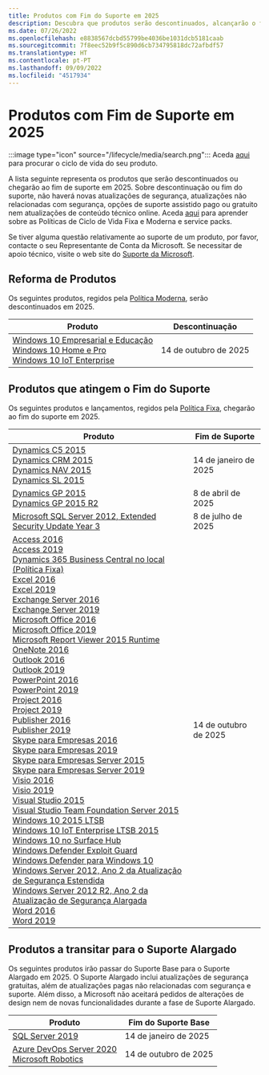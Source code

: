 ```yaml
---
title: Produtos com Fim do Suporte em 2025
description: Descubra que produtos serão descontinuados, alcançarão o fim de suporte ou passarão do suporte base para o suporte alargado em 2025.
ms.date: 07/26/2022
ms.openlocfilehash: e8838567dcbd55799be4036be1031dcb5181caab
ms.sourcegitcommit: 7f8eec52b9f5c890d6cb734795818dc72afbdf57
ms.translationtype: HT
ms.contentlocale: pt-PT
ms.lasthandoff: 09/09/2022
ms.locfileid: "4517934"
---
```

# <a name="products-ending-support-in-2025"></a>Produtos com Fim de Suporte em 2025

:::image type="icon" source="/lifecycle/media/search.png":::
Aceda [aqui](/lifecycle/products/) para procurar o ciclo de vida do seu produto.

A lista seguinte representa os produtos que serão descontinuados ou chegarão ao fim de suporte em 2025. Sobre descontinuação ou fim do suporte, não haverá novas atualizações de segurança, atualizações não relacionadas com segurança, opções de suporte assistido pago ou gratuito nem atualizações de conteúdo técnico online. Aceda [aqui](/lifecycle/overview/product-end-of-support-overview) para aprender sobre as Políticas de Ciclo de Vida Fixa e Moderna e service packs.

Se tiver alguma questão relativamente ao suporte de um produto, por favor, contacte o seu Representante de Conta da Microsoft. Se necessitar de apoio técnico, visite o web site do [Suporte da Microsoft](https://support.microsoft.com/contactus/?ws=support).

## <a name="product-retirements"></a>Reforma de Produtos

Os seguintes produtos, regidos pela [Política Moderna](/lifecycle/policies/modern), serão descontinuados em 2025.

| Produto | Descontinuação |
| --- | --- |
| [Windows 10 Empresarial e Educação](/lifecycle/products/windows-10-enterprise-and-education?branch=live)<br>[Windows 10 Home e Pro](/lifecycle/products/windows-10-home-and-pro?branch=live)<br>[Windows 10 IoT Enterprise](/lifecycle/products/windows-10-iot-enterprise?branch=live)<br> | 14 de outubro de 2025 |




## <a name="products-reaching-end-of-support"></a>Produtos que atingem o Fim do Suporte

Os seguintes produtos e lançamentos, regidos pela [Política Fixa](/lifecycle/policies/fixed), chegarão ao fim do suporte em 2025.

| Produto | Fim de Suporte |
| --- | --- |
| [Dynamics C5 2015](/lifecycle/products/dynamics-c5-2015?branch=live)<br>[Dynamics CRM 2015](/lifecycle/products/dynamics-crm-2015?branch=live)<br>[Dynamics NAV 2015](/lifecycle/products/dynamics-nav-2015?branch=live)<br>[Dynamics SL 2015](/lifecycle/products/dynamics-sl-2015?branch=live)<br> | 14 de janeiro de 2025 |
| [Dynamics GP 2015](/lifecycle/products/dynamics-gp-2015?branch=live)<br>[Dynamics GP 2015 R2](/lifecycle/products/dynamics-gp-2015-r2?branch=live)<br> | 8 de abril de 2025 |
| [Microsoft SQL Server 2012, Extended Security Update Year 3](/lifecycle/products/microsoft-sql-server-2012?branch=live)<br> | 8 de julho de 2025 |
| [Access 2016](/lifecycle/products/access-2016?branch=live)<br>[Access 2019](/lifecycle/products/access-2019?branch=live)<br>[Dynamics 365 Business Central no local (Política Fixa)](/lifecycle/products/dynamics-365-business-central-onpremises-fixed-policy?branch=live)<br>[Excel 2016](/lifecycle/products/excel-2016?branch=live)<br>[Excel 2019](/lifecycle/products/excel-2019?branch=live)<br>[Exchange Server 2016](/lifecycle/products/exchange-server-2016?branch=live)<br>[Exchange Server 2019](/lifecycle/products/exchange-server-2019?branch=live)<br>[Microsoft Office 2016](/lifecycle/products/microsoft-office-2016?branch=live)<br>[Microsoft Office 2019](/lifecycle/products/microsoft-office-2019?branch=live)<br>[Microsoft Report Viewer 2015 Runtime](/lifecycle/products/microsoft-report-viewer-2015-runtime?branch=live)<br>[OneNote 2016](/lifecycle/products/onenote-2016?branch=live)<br>[Outlook 2016](/lifecycle/products/outlook-2016?branch=live)<br>[Outlook 2019](/lifecycle/products/outlook-2019?branch=live)<br>[PowerPoint 2016](/lifecycle/products/powerpoint-2016?branch=live)<br>[PowerPoint 2019](/lifecycle/products/powerpoint-2019?branch=live)<br>[Project 2016](/lifecycle/products/project-2016?branch=live)<br>[Project 2019](/lifecycle/products/project-2019?branch=live)<br>[Publisher 2016](/lifecycle/products/publisher-2016?branch=live)<br>[Publisher 2019](/lifecycle/products/publisher-2019?branch=live)<br>[Skype para Empresas 2016](/lifecycle/products/skype-for-business-2016?branch=live)<br>[Skype para Empresas 2019](/lifecycle/products/skype-for-business-2019?branch=live)<br>[Skype para Empresas Server 2015](/lifecycle/products/skype-for-business-server-2015?branch=live)<br>[Skype para Empresas Server 2019](/lifecycle/products/skype-for-business-server-2019?branch=live)<br>[Visio 2016](/lifecycle/products/visio-2016?branch=live)<br>[Visio 2019](/lifecycle/products/visio-2019?branch=live)<br>[Visual Studio 2015](/lifecycle/products/visual-studio-2015?branch=live)<br>[Visual Studio Team Foundation Server 2015](/lifecycle/products/visual-studio-team-foundation-server-2015?branch=live)<br>[Windows 10 2015 LTSB](/lifecycle/products/windows-10-2015-ltsb?branch=live)<br>[Windows 10 IoT Enterprise LTSB 2015](/lifecycle/products/windows-10-iot-enterprise-ltsb-2015?branch=live)<br>[Windows 10 no Surface Hub](/lifecycle/products/windows-10-on-surface-hub?branch=live)<br>[Windows Defender Exploit Guard](/lifecycle/products/windows-defender-exploit-guard?branch=live)<br>[Windows Defender para Windows 10](/lifecycle/products/windows-defender-for-windows-10?branch=live)<br>[Windows Server 2012, Ano 2 da Atualização de Segurança Estendida](/lifecycle/products/windows-server-2012?branch=live)<br>[Windows Server 2012 R2, Ano 2 da Atualização de Segurança Alargada](/lifecycle/products/windows-server-2012-r2?branch=live)<br>[Word 2016](/lifecycle/products/word-2016?branch=live)<br>[Word 2019](/lifecycle/products/word-2019?branch=live)<br> | 14 de outubro de 2025 |


## <a name="products-moving-to-extended-support"></a>Produtos a transitar para o Suporte Alargado

Os seguintes produtos irão passar do Suporte Base para o Suporte Alargado em 2025. O Suporte Alargado inclui atualizações de segurança gratuitas, além de atualizações pagas não relacionadas com segurança e suporte. Além disso, a Microsoft não aceitará pedidos de alterações de design nem de novas funcionalidades durante a fase de Suporte Alargado.

| Produto | Fim do Suporte Base |
| --- | --- |
| [SQL Server 2019](/lifecycle/products/sql-server-2019?branch=live)<br> | 14 de janeiro de 2025 |
| [Azure DevOps Server 2020](/lifecycle/products/azure-devops-server-2020?branch=live)<br>[Microsoft Robotics](/lifecycle/products/microsoft-robotics?branch=live)<br> | 14 de outubro de 2025 |

